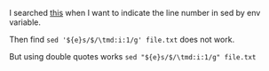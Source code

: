 I searched [this](http://unix.stackexchange.com/questions/69112/how-can-i-use-variables-when-doing-a-sed) 
when I want to indicate the line number in sed by env variable.

Then find `sed '${e}s/$/\tmd:i:1/g' file.txt` does not work.

But using double quotes works `sed "${e}s/$/\tmd:i:1/g" file.txt`
